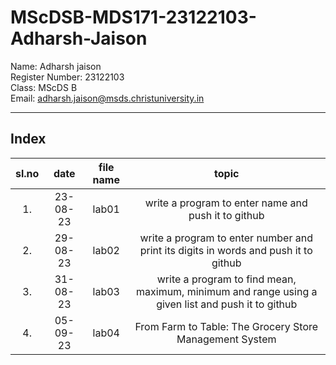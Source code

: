 # MScDSB-MDS171-23122103-Adharsh-Jaison
 
Name:   Adharsh jaison   
Register Number:   23122103   
Class:   MScDS B   
Email:   adharsh.jaison@msds.christuniversity.in

***
## Index
|sl.no|date|file name|topic|
|:----:|:----:|:----:|:----:|
|1.|23-08-23|lab01|write a program to enter name and push it to github|
|2.|29-08-23|lab02|write a program to enter  number and print its digits in words and push it to github|
|3.|31-08-23|lab03|write a program to find mean, maximum, minimum and range using a given list and push it to github|
|4.|05-09-23|lab04|From Farm to Table: The Grocery Store Management System|

